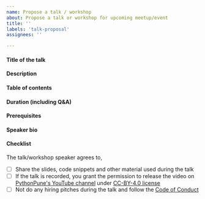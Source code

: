 ```yaml
---
name: Propose a talk / workshop
about: Propose a talk or workshop for upcoming meetup/event
title: ''
labels: 'talk-proposal'
assignees: ''

---
```


<!-- You can submit any talks which are not just related to Python -->
<!-- Programming language but also any programming language, new libraries -->
<!-- learned, some awesome projects you worked on, something new in Data -->
<!-- Science, Machine Learning, Automation, Cloud, Containers, Hardware. -->

#### Title of the talk
<!-- Please include a short title -->

#### Description
<!-- Please include brief abstract about your talk. -->

#### Table of contents
<!-- Please add an outline of your talk. A few bullet points which you
will be covering during the talk can be added here. You can update
this later as well. -->

#### Duration (including Q&A)
<!-- Please add estimated duration of the talk including Q&A -->

#### Prerequisites
<!-- If you have any specific requirement from audience -->
<!-- for the talk i.e. software, tools set up on machine etc, please -->
<!-- include it here -->

#### Speaker bio
<!-- Please add your introduction. Also add link to your Twitter (make
sure you follow PythonPune so that we can DM you there) or LinkedIn so
that we can coordinate with you before the event. If you don't want to
share any of the above, please send an email to punepython at
gmail.com with subject: "Contact details for the talk". -->

#### Checklist
<!-- Place an '[x]' (no spaces) in all the fields you agree to. You can keep the fields blank on which you don't agree. -->

The talk/workshop speaker agrees to,
- [ ] Share the slides, code snippets and other material used during the talk
- [ ] If the talk is recorded, you grant the permission to release the video on [PythonPune's YouTube channel](https://www.youtube.com/channel/UCWjk7oGWV9eknuOzC20dyiQ) under [CC-BY-4.0 license](https://creativecommons.org/licenses/by/4.0/)
- [ ] Not do any hiring pitches during the talk and follow the [Code of Conduct](https://github.com/pythonpune/meetup-talks#code-of-conduct)
